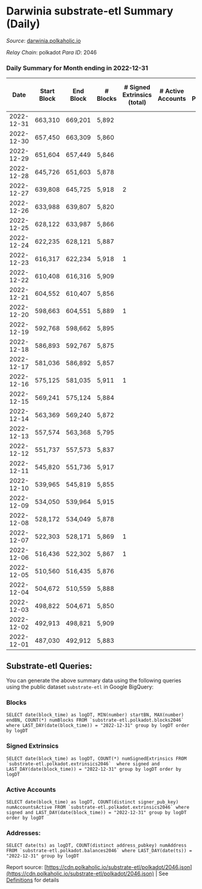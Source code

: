# Darwinia substrate-etl Summary (Daily)

_Source_: [darwinia.polkaholic.io](https://darwinia.polkaholic.io)

*Relay Chain*: polkadot
*Para ID*: 2046



### Daily Summary for Month ending in 2022-12-31


| Date | Start Block | End Block | # Blocks | # Signed Extrinsics (total) | # Active Accounts | # Passive | # New | # Addresses with Balances | # Events | # Transfers | # XCM Transfers In | # XCM Transfers Out |
| ---- | ----------- | --------- | -------- | --------------------------- | ----------------- | --------- | ----- | ------------------------- | -------- | ----------- | ------------------ | ------------------- |
| 2022-12-31 | 663,310 | 669,201 | 5,892  |  |  |  |  | 22 | 11,787 |   |   |   |
| 2022-12-30 | 657,450 | 663,309 | 5,860  |  |  |  |  | 22 | 11,723 |   |   |   |
| 2022-12-29 | 651,604 | 657,449 | 5,846  |  |  |  |  | 22 | 11,695 |   |   |   |
| 2022-12-28 | 645,726 | 651,603 | 5,878  |  |  |  |  | 22 | 11,760 |   |   |   |
| 2022-12-27 | 639,808 | 645,725 | 5,918  | 2 |  |  |  | 22 | 11,976 | 122  | 1  | 1  |
| 2022-12-26 | 633,988 | 639,807 | 5,820  |  |  |  |  | 21 | 11,643 |   |   |   |
| 2022-12-25 | 628,122 | 633,987 | 5,866  |  |  |  |  | 21 | 11,736 |   |   |   |
| 2022-12-24 | 622,235 | 628,121 | 5,887  |  |  |  |  | 21 | 11,777 |   |   |   |
| 2022-12-23 | 616,317 | 622,234 | 5,918  | 1 |  |  |  | 21 | 11,913 | 61  | 1  | 1  |
| 2022-12-22 | 610,408 | 616,316 | 5,909  |  |  |  |  | 21 | 11,821 |   |   |   |
| 2022-12-21 | 604,552 | 610,407 | 5,856  |  |  |  |  | 21 | 11,716 |   |   |   |
| 2022-12-20 | 598,663 | 604,551 | 5,889  | 1 |  |  |  | 21 | 11,787 |   |   |   |
| 2022-12-19 | 592,768 | 598,662 | 5,895  |  |  |  |  | 21 | 11,793 |   |   |   |
| 2022-12-18 | 586,893 | 592,767 | 5,875  |  |  |  |  | 21 | 11,753 |   |   |   |
| 2022-12-17 | 581,036 | 586,892 | 5,857  |  |  |  |  | 21 | 11,718 |   |   |   |
| 2022-12-16 | 575,125 | 581,035 | 5,911  | 1 |  |  |  | 21 | 11,895 | 61  | 1  | 1  |
| 2022-12-15 | 569,241 | 575,124 | 5,884  |  |  |  |  | 21 | 11,771 |   |   |   |
| 2022-12-14 | 563,369 | 569,240 | 5,872  |  |  |  |  | 21 | 11,748 |   |   |   |
| 2022-12-13 | 557,574 | 563,368 | 5,795  |  |  |  |  |  | 11,593 |   |   |   |
| 2022-12-12 | 551,737 | 557,573 | 5,837  |  |  |  |  | 21 | 11,677 |   |   |   |
| 2022-12-11 | 545,820 | 551,736 | 5,917  |  |  |  |  | 21 | 11,837 |   |   |   |
| 2022-12-10 | 539,965 | 545,819 | 5,855  |  |  |  |  | 21 | 11,714 |   |   |   |
| 2022-12-09 | 534,050 | 539,964 | 5,915  |  |  |  |  | 21 | 11,833 |   |   |   |
| 2022-12-08 | 528,172 | 534,049 | 5,878  |  |  |  |  | 21 | 11,759 |   |   |   |
| 2022-12-07 | 522,303 | 528,171 | 5,869  | 1 |  |  |  | 21 | 11,811 | 61  | 1  | 1  |
| 2022-12-06 | 516,436 | 522,302 | 5,867  | 1 |  |  |  | 21 | 11,808 | 61  | 1  | 1  |
| 2022-12-05 | 510,560 | 516,435 | 5,876  |  |  |  |  | 21 | 11,755 |   |   |   |
| 2022-12-04 | 504,672 | 510,559 | 5,888  |  |  |  |  | 21 | 11,782 |   | 1  |   |
| 2022-12-03 | 498,822 | 504,671 | 5,850  |  |  |  |  | 21 | 11,703 |   |   |   |
| 2022-12-02 | 492,913 | 498,821 | 5,909  |  |  |  |  | 21 | 11,822 |   |   |   |
| 2022-12-01 | 487,030 | 492,912 | 5,883  |  |  |  |  | 21 | 11,769 |   |   |   |

## Substrate-etl Queries:
You can generate the above summary data using the following queries using the public dataset `substrate-etl` in Google BigQuery:


### Blocks
```
SELECT date(block_time) as logDT, MIN(number) startBN, MAX(number) endBN, COUNT(*) numBlocks FROM `substrate-etl.polkadot.blocks2046`  where LAST_DAY(date(block_time)) = "2022-12-31" group by logDT order by logDT
```


### Signed Extrinsics
```
SELECT date(block_time) as logDT, COUNT(*) numSignedExtrinsics FROM `substrate-etl.polkadot.extrinsics2046`  where signed and LAST_DAY(date(block_time)) = "2022-12-31" group by logDT order by logDT
```


### Active Accounts
```
SELECT date(block_time) as logDT, COUNT(distinct signer_pub_key) numAccountsActive FROM `substrate-etl.polkadot.extrinsics2046` where signed and LAST_DAY(date(block_time)) = "2022-12-31" group by logDT order by logDT
```


### Addresses:
```
SELECT date(ts) as logDT, COUNT(distinct address_pubkey) numAddress FROM `substrate-etl.polkadot.balances2046` where LAST_DAY(date(ts)) = "2022-12-31" group by logDT
```



Report source: [https://cdn.polkaholic.io/substrate-etl/polkadot/2046.json](https://cdn.polkaholic.io/substrate-etl/polkadot/2046.json) | See [Definitions](/DEFINITIONS.md) for details
